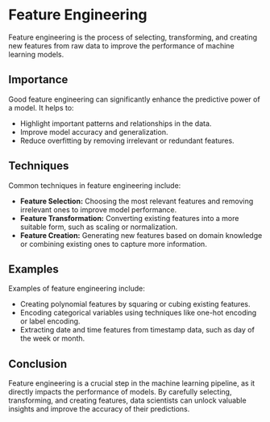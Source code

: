 <!DOCTYPE html>
<html>
<head>
  <title>Feature Engineering</title>
</head>
<body>

<h1>Feature Engineering</h1>

<p>Feature engineering is the process of selecting, transforming, and creating new features from raw data to improve the performance of machine learning models.</p>

<h2>Importance</h2>
<p>Good feature engineering can significantly enhance the predictive power of a model. It helps to:</p>
<ul>
  <li>Highlight important patterns and relationships in the data.</li>
  <li>Improve model accuracy and generalization.</li>
  <li>Reduce overfitting by removing irrelevant or redundant features.</li>
</ul>

<h2>Techniques</h2>
<p>Common techniques in feature engineering include:</p>
<ul>
  <li><strong>Feature Selection:</strong> Choosing the most relevant features and removing irrelevant ones to improve model performance.</li>
  <li><strong>Feature Transformation:</strong> Converting existing features into a more suitable form, such as scaling or normalization.</li>
  <li><strong>Feature Creation:</strong> Generating new features based on domain knowledge or combining existing ones to capture more information.</li>
</ul>

<h2>Examples</h2>
<p>Examples of feature engineering include:</p>
<ul>
  <li>Creating polynomial features by squaring or cubing existing features.</li>
  <li>Encoding categorical variables using techniques like one-hot encoding or label encoding.</li>
  <li>Extracting date and time features from timestamp data, such as day of the week or month.</li>
</ul>

<h2>Conclusion</h2>
<p>Feature engineering is a crucial step in the machine learning pipeline, as it directly impacts the performance of models. By carefully selecting, transforming, and creating features, data scientists can unlock valuable insights and improve the accuracy of their predictions.</p>

</body>
</html>
